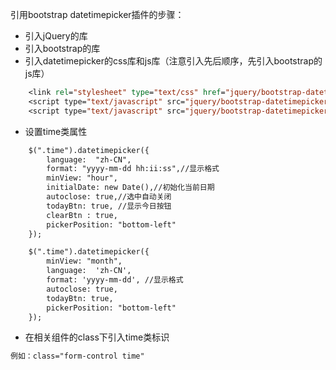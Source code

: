 引用bootstrap datetimepicker插件的步骤：
*  引入jQuery的库
*  引入bootstrap的库
*  引入datetimepicker的css库和js库（注意引入先后顺序，先引入bootstrap的js库）
```jsp
    <link rel="stylesheet" type="text/css" href="jquery/bootstrap-datetimepicker-master/css/bootstrap-datetimepicker.min.css">
    <script type="text/javascript" src="jquery/bootstrap-datetimepicker-master/js/bootstrap-datetimepicker.js"></script>
    <script type="text/javascript" src="jquery/bootstrap-datetimepicker-master/locale/bootstrap-datetimepicker.zh-CN.js"></script>
```
*  设置time类属性
```jsp
    $(".time").datetimepicker({
        language:  "zh-CN",
        format: "yyyy-mm-dd hh:ii:ss",//显示格式
        minView: "hour",
        initialDate: new Date(),//初始化当前日期
        autoclose: true,//选中自动关闭
        todayBtn: true, //显示今日按钮
        clearBtn : true,
        pickerPosition: "bottom-left"
    });

    $(".time").datetimepicker({
        minView: "month",
        language:  'zh-CN',
        format: 'yyyy-mm-dd', //显示格式
        autoclose: true,
        todayBtn: true,
        pickerPosition: "bottom-left"
    });
```
* 在相关组件的class下引入time类标识
```jsp
例如：class="form-control time"
```
